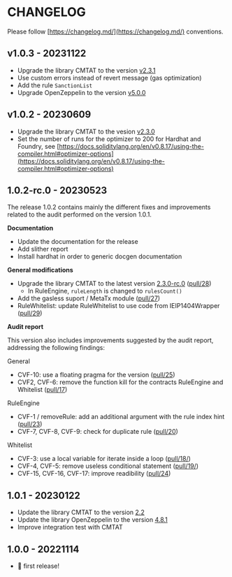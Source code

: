 # CHANGELOG

Please follow [https://changelog.md/](https://changelog.md/) conventions.

## v1.0.3 - 20231122

- Upgrade the library CMTAT to the version [v2.3.1](https://github.com/CMTA/CMTAT/releases/tag/v2.3.1)
- Use custom errors instead of revert message (gas optimization)
- Add the rule `SanctionList`
- Upgrade OpenZeppelin to the version [v5.0.0](https://github.com/OpenZeppelin/openzeppelin-contracts/releases/tag/v5.0.0)

## v1.0.2 - 20230609

- Upgrade the library CMTAT to the vesion [v2.3.0](https://github.com/CMTA/CMTAT/releases/tag/v2.3.0)
- Set the number of runs for the optimizer to 200 for Hardhat and Foundry, see [https://docs.soliditylang.org/en/v0.8.17/using-the-compiler.html#optimizer-options](https://docs.soliditylang.org/en/v0.8.17/using-the-compiler.html#optimizer-options)

## 1.0.2-rc.0 - 20230523

The release 1.0.2 contains mainly the different fixes and improvements related to the audit performed on the version 1.0.1.

**Documentation**

- Update the documentation for the release
- Add slither report
- Install hardhat in order to generic docgen documentation

**General modifications**

- Upgrade the library CMTAT to the latest version [2.3.0-rc.0](https://github.com/CMTA/CMTAT/releases/tag/2.3-Beta) ([pull/28](https://github.com/CMTA/RuleEngine/pull/28))
  - In RuleEngine, `ruleLength` is changed to `rulesCount()`
- Add the gasless suport / MetaTx module ([pull/27](https://github.com/CMTA/RuleEngine/pull/27))
- RuleWhitelist: update RuleWhitelist to use code from IEIP1404Wrapper ([pull/29](https://github.com/CMTA/RuleEngine/pull/29))

**Audit report**

This version also includes improvements suggested by the audit report, addressing the following findings:

General

- CVF-10: use a floating pragma for the version ([pull/25](https://github.com/CMTA/RuleEngine/pull/25))
- CVF2, CVF-6: remove the function kill for the contracts RuleEngine and Whitelist ([pull/17](https://github.com/CMTA/RuleEngine/pull/17))

RuleEngine

- CVF-1 / removeRule: add an additional argument with the rule index hint ([pull/23](https://github.com/CMTA/RuleEngine/pull/23))
- CVF-7, CVF-8, CVF-9: check for duplicate rule ([pull/20](https://github.com/CMTA/RuleEngine/pull/20))

Whitelist

- CVF-3: use a local variable for iterate inside a loop ([pull/18/](https://github.com/CMTA/RuleEngine/pull/18/))
- CVF-4, CVF-5: remove useless conditional statement ([pull/19/](https://github.com/CMTA/RuleEngine/pull/19/))
- CVF-15, CVF-16, CVF-17: improve readibility ([pull/24](https://github.com/CMTA/RuleEngine/pull/24))

## 1.0.1 - 20230122

- Update the library CMTAT to the version [2.2](https://github.com/CMTA/CMTAT/releases/tag/2.2)
- Update the library OpenZeppelin to the version [4.8.1](https://github.com/OpenZeppelin/openzeppelin-contracts/releases/tag/v4.8.1)
- Improve integration test with CMTAT    

## 1.0.0 - 20221114
- 🎉 first release!
